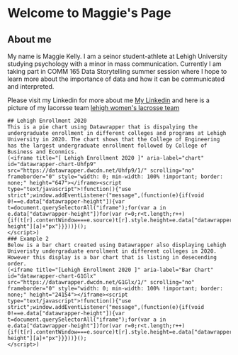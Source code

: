 # Welcome to Maggie's Page


## About me
My name is Maggie Kelly. I am a seinor student-athlete at Lehigh University studying psychology with a minor in mass communication. Currently I am taking part in COMM 165 Data Storytelling summer session where I hope to learn more about the importance of data and how it can be communicated and interpreted. 




Please visit my Linkedin for more about me [My Linkedin](linkedin.com/in/maggie-kelly-603b751a8) and here is a picture of my lacorsse team [lehigh women's lacrosse team](https://gw-advance-prod-us-east-1.s3.amazonaws.com/uploads/campaign_image/name/605a0b49af9af5005889d18c/c534ed8b-014c-498a-b185-398aac011b58.jpeg)
```
## Lehigh Enrollment 2020
This is a pie chart using Datawrapper that is dispalying the undergraduate enrollment in different colleges and programs at Lehigh University in 2020. The chart shows that the College of Engineering has the largest undergraduate enrollment followed by College of Business and Econmics. 
(<iframe title="[ Lehigh Enrollment 2020 ]" aria-label="chart" id="datawrapper-chart-Uhfp9" src="https://datawrapper.dwcdn.net/Uhfp9/1/" scrolling="no" frameborder="0" style="width: 0; min-width: 100% !important; border: none;" height="647"></iframe><script type="text/javascript">!function(){"use strict";window.addEventListener("message",(function(e){if(void 0!==e.data["datawrapper-height"]){var t=document.querySelectorAll("iframe");for(var a in e.data["datawrapper-height"])for(var r=0;r<t.length;r++){if(t[r].contentWindow===e.source)t[r].style.height=e.data["datawrapper-height"][a]+"px"}}}))}();
</script>)
### Example 2
Below is a bar chart created using Datawrapper also displaying Lehigh Univeristy undergraduate enrollment in different colleges in 2020. However this display is a bar chart that is listing in desecending order. 
(<iframe title="[Lehigh Enrollment 2020 ]" aria-label="Bar Chart" id="datawrapper-chart-G1Glx" src="https://datawrapper.dwcdn.net/G1Glx/1/" scrolling="no" frameborder="0" style="width: 0; min-width: 100% !important; border: none;" height="24154"></iframe><script type="text/javascript">!function(){"use strict";window.addEventListener("message",(function(e){if(void 0!==e.data["datawrapper-height"]){var t=document.querySelectorAll("iframe");for(var a in e.data["datawrapper-height"])for(var r=0;r<t.length;r++){if(t[r].contentWindow===e.source)t[r].style.height=e.data["datawrapper-height"][a]+"px"}}}))}();
</script>)

